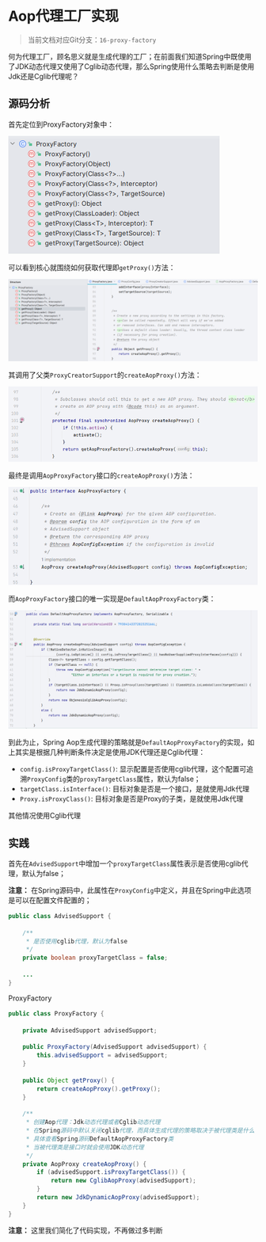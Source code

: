 # Aop代理工厂实现

> 当前文档对应Git分支：`16-proxy-factory`

何为代理工厂，顾名思义就是生成代理的工厂；在前面我们知道Spring中既使用了JDK动态代理又使用了Cglib动态代理，那么Spring使用什么策略去判断是使用Jdk还是Cglib代理呢？

## 源码分析

首先定位到ProxyFactory对象中：

![](imgs/MIK-xnb2D6.png)

可以看到核心就围绕如何获取代理即`getProxy()`方法：

![](imgs/MIK-sQUa7n.png)

其调用了父类`ProxyCreatorSupport`的`createAopProxy()`方法：

![](imgs/MIK-ojzV3i.png)

最终是调用`AopProxyFactory`接口的`createAopProxy()`方法：

![](imgs/MIK-FHqrTx.png)

而`AopProxyFactory`接口的唯一实现是`DefaultAopProxyFactory`类：

![](imgs/MIK-qHA8Q5.png)

到此为止，Spring Aop生成代理的策略就是`DefaultAopProxyFactory`的实现，如上其实是根据几种判断条件决定是使用JDK代理还是Cglib代理：

- `config.isProxyTargetClass()`: 显示配置是否使用cglib代理，这个配置可追溯`ProxyConfig`类的`proxyTargetClass`属性，默认为false；
- `targetClass.isInterface()`: 目标对象是否是一个接口，是就使用Jdk代理
- `Proxy.isProxyClass()`: 目标对象是否是Proxy的子类，是就使用Jdk代理

其他情况使用Cglib代理

## 实践

首先在`AdvisedSupport`中增加一个`proxyTargetClass`属性表示是否使用cglib代理，默认为false；

**注意：** 在Spring源码中，此属性在`ProxyConfig`中定义，并且在Spring中此选项是可以在配置文件配置的；

```java
public class AdvisedSupport {

    /**
     * 是否使用cglib代理，默认为false
     */
    private boolean proxyTargetClass = false;

    ...    
}
```

ProxyFactory

```java
public class ProxyFactory {

    private AdvisedSupport advisedSupport;

    public ProxyFactory(AdvisedSupport advisedSupport) {
        this.advisedSupport = advisedSupport;
    }

    public Object getProxy() {
        return createAopProxy().getProxy();
    }

    /**
     * 创建Aop代理：Jdk动态代理或者Cglib动态代理
     * 在Spring源码中默认关闭cglib代理，而具体生成代理的策略取决于被代理类是什么
     * 具体查看Spring源码DefaultAopProxyFactory类
     * 当被代理类是接口时就会使用JDK动态代理
     */
    private AopProxy createAopProxy() {
        if (advisedSupport.isProxyTargetClass()) {
            return new CglibAopProxy(advisedSupport);
        }
        return new JdkDynamicAopProxy(advisedSupport);
    }
}
```

**注意：** 这里我们简化了代码实现，不再做过多判断



